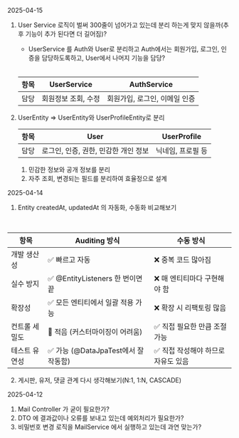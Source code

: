 2025-04-15
1. User Service 로직이 벌써 300줄이 넘어가고 있는데 분리 하는게 맞지 않을까(추후 기능이 추가 된다면 더 길어짐)?
   - UserService 를 Auth와 User로 분리하고 Auth에서는 회원가입, 로그인, 인증을 담당하도록하고, User에서 나머지 기능을 담당?
    </br>

   | 항목  | 	UserService | AuthService       |
   |-----|--------------|-------------------|
   | 담당  | 회원정보 조회, 수정  | 회원가입, 로그인, 이메일 인증 |

2. UserEntity => UserEntity와 UserProfileEntity로 분리
   </br>

   | 항목  | 	User                   | UserProfile |
      |-----|-------------------------|-------------|
   | 담당	 | 로그인, 인증, 권한, 민감한 개인 정보	 | 닉네임, 프로필 등  |
   1. 민감한 정보와 공개 정보를 분리
   2. 자주 조회, 변경되는 필드를 분리하여 효율정으로 설계
   
2025-04-14

1. Entity createdAt, updatedAt 의 자동화, 수동화 비교해보기
</br>

|항목|	Auditing 방식   |	수동 방식|
|------------|------------|------------|
|개발 생산성	|✅ 빠르고 자동	|❌ 중복 코드 많아짐|
|실수 방지	|✅ @EntityListeners 한 번이면 끝	|❌ 매 엔티티마다 구현해야 함|
|확장성	|✅ 모든 엔티티에서 일괄 적용 가능	|❌ 확장 시 리팩토링 많음|
|컨트롤 세밀도	|🔸 적음 (커스터마이징이 어려움)	|✅ 직접 필요한 만큼 조절 가능|
|테스트 유연성	|✅ 가능 (@DataJpaTest에서 잘 작동함)	|✅ 직접 작성해야 하므로 자유도 있음|

2. 게시판, 유저, 댓글 관계 다시 생각해보기(N:1, 1:N,  CASCADE)

2025-04-12

1. Mail Controller 가 굳이 필요한가?
2. DTO 에 결과값이나 오류를 보내고 있는데 예외처리가 필요한가?
3. 비밀번호 변경 로직을 MailService 에서 실행하고 있는데 과연 맞는가?